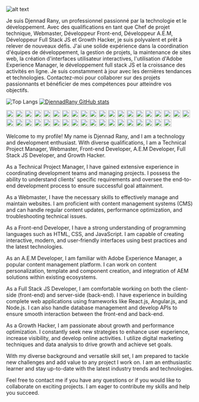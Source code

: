 ![alt text](https://avatars.githubusercontent.com/u/128905298?s=40&v=4)

Je suis Djennad Rany, un professionnel passionné par la technologie et le développement. Avec des qualifications en tant que Chef de projet technique, Webmaster, Développeur Front-end, Développeur A.E.M, Développeur Full Stack JS et Growth Hacker, je suis polyvalent et prêt à relever de nouveaux défis. J'ai une solide expérience dans la coordination d'équipes de développement, la gestion de projets, la maintenance de sites web, la création d'interfaces utilisateur interactives, l'utilisation d'Adobe Experience Manager, le développement full stack JS et la croissance des activités en ligne. Je suis constamment à jour avec les dernières tendances et technologies. Contactez-moi pour collaborer sur des projets passionnants et bénéficier de mes compétences pour atteindre vos objectifs.


![Top Langs](https://github-readme-stats.vercel.app/api/top-langs/?username=DjennadRany&langs_count=8&&show_icons=true&theme=onedark) 
[![DjennadRany GitHub stats](https://github-readme-stats.vercel.app/api?username=DjennadRany)](https://github.com/anuraghazra/github-readme-stats)

<p dir="auto"><a href="https://www.typescriptlang.org/" title="Typescript" rel="nofollow"><img src="https://github.com/get-icon/geticon/raw/master/icons/typescript-icon.svg" alt="Typescript" width="21px" height="21px" style="max-width: 100%;"></a>
<a href="https://developer.mozilla.org/en-US/docs/Web/JavaScript" title="JavaScript" rel="nofollow"><img src="https://github.com/get-icon/geticon/raw/master/icons/javascript.svg" alt="JavaScript" width="21px" height="21px" style="max-width: 100%;"></a>
<a href="https://tc39.es/ecma262/" title="ECMAScript 6" rel="nofollow"><img src="https://github.com/get-icon/geticon/raw/master/icons/es6.svg" alt="ECMAScript 6" width="21px" height="21px" style="max-width: 100%;"></a>
<a href="https://reactjs.org/" title="React" rel="nofollow"><img src="https://github.com/get-icon/geticon/raw/master/icons/react.svg" alt="React" width="21px" height="21px" style="max-width: 100%;"></a>
<a href="https://redux.js.org/" title="Redux" rel="nofollow"><img src="https://github.com/get-icon/geticon/raw/master/icons/redux.svg" alt="Redux" width="21px" height="21px" style="max-width: 100%;"></a>
<a href="https://vuejs.org/" title="Vue.js" rel="nofollow"><img src="https://github.com/get-icon/geticon/raw/master/icons/vue.svg" alt="Vue.js" width="21px" height="21px" style="max-width: 100%;"></a>
<a href="https://angular.io/" title="Angular" rel="nofollow"><img src="https://github.com/get-icon/geticon/raw/master/icons/angular-icon.svg" alt="Angular" width="21px" height="21px" style="max-width: 100%;"></a>
<a href="https://github.com/redux-observable/redux-observable" title="redux-observable"><img src="https://github.com/get-icon/geticon/raw/master/icons/redux-observable.svg" alt="redux-observable" width="21px" height="21px" style="max-width: 100%;"></a>
<a href="https://d3js.org/" title="D3" rel="nofollow"><img src="https://github.com/get-icon/geticon/raw/master/icons/d3.svg" alt="D3" width="21px" height="21px" style="max-width: 100%;"></a>
<a href="https://www.w3.org/TR/CSS/" title="CSS3" rel="nofollow"><img src="https://github.com/get-icon/geticon/raw/master/icons/css-3.svg" alt="CSS3" width="21px" height="21px" style="max-width: 100%;"></a>
<a href="https://sass-lang.com/" title="Sass" rel="nofollow"><img src="https://github.com/get-icon/geticon/raw/master/icons/sass.svg" alt="Sass" width="21px" height="21px" style="max-width: 100%;"></a>
<a href="https://tailwindcss.com/" title="Tailwind CSS" rel="nofollow"><img src="https://github.com/get-icon/geticon/raw/master/icons/tailwindcss-icon.svg" alt="Tailwind CSS" width="21px" height="21px" style="max-width: 100%;"></a>
<a href="https://getbootstrap.com/" title="Bootstrap" rel="nofollow"><img src="https://github.com/get-icon/geticon/raw/master/icons/bootstrap.svg" alt="Bootstrap" width="21px" height="21px" style="max-width: 100%;"></a>
<a href="https://www.w3.org/TR/html5/" title="HTML5" rel="nofollow"><img src="https://github.com/get-icon/geticon/raw/master/icons/html-5.svg" alt="HTML5" width="21px" height="21px" style="max-width: 100%;"></a>
<a href="https://nodejs.org/" title="Node.js" rel="nofollow"><img src="https://github.com/get-icon/geticon/raw/master/icons/nodejs-icon.svg" alt="Node.js" width="21px" height="21px" style="max-width: 100%;"></a>
<a href="https://expressjs.com/" title="Express" rel="nofollow"><img src="https://github.com/get-icon/geticon/raw/master/icons/express.svg" alt="Express" width="21px" height="21px" style="max-width: 100%;"></a>
<a href="https://nextjs.org/" title="Next.js" rel="nofollow"><img src="https://github.com/get-icon/geticon/raw/master/icons/nextjs-icon.svg" alt="Next.js" width="21px" height="21px" style="max-width: 100%;"></a>
<a href="https://php.net/" title="PHP" rel="nofollow"><img src="https://github.com/get-icon/geticon/raw/master/icons/php.svg" alt="PHP" width="21px" height="21px" style="max-width: 100%;"></a>
<a href="https://laravel.com/" title="Laravel" rel="nofollow"><img src="https://github.com/get-icon/geticon/raw/master/icons/laravel.svg" alt="Laravel" width="21px" height="21px" style="max-width: 100%;"></a>
<a href="https://symfony.com/" title="Symfony" rel="nofollow"><img src="https://github.com/get-icon/geticon/raw/master/icons/symfony.svg" alt="Symfony" width="21px" height="21px" style="max-width: 100%;"></a>
<a href="https://www.mongodb.org/" title="MongoDB" rel="nofollow"><img src="https://github.com/get-icon/geticon/raw/master/icons/mongodb-icon.svg" alt="MongoDB" width="21px" height="21px" style="max-width: 100%;"></a>
<a href="https://dev.mysql.com/" title="MySQL" rel="nofollow"><img src="https://github.com/get-icon/geticon/raw/master/icons/mysql.svg" alt="MySQL" width="21px" height="21px" style="max-width: 100%;"></a>
<a href="https://git-scm.com/" title="Git" rel="nofollow"><img src="https://github.com/get-icon/geticon/raw/master/icons/git-icon.svg" alt="Git" width="21px" height="21px" style="max-width: 100%;"></a>
<a href="https://www.npmjs.com/" title="npm" rel="nofollow"><img src="https://github.com/get-icon/geticon/raw/master/icons/npm.svg" alt="npm" width="21px" height="21px" style="max-width: 100%;"></a>
<a href="https://yarnpkg.com/" title="Yarn" rel="nofollow"><img src="https://github.com/get-icon/geticon/raw/master/icons/yarn.svg" alt="Yarn" width="21px" height="21px" style="max-width: 100%;"></a>
<a href="https://webpack.js.org/" title="webpack" rel="nofollow"><img src="https://github.com/get-icon/geticon/raw/master/icons/webpack.svg" alt="webpack" width="21px" height="21px" style="max-width: 100%;"></a>
<a href="https://gulpjs.com/" title="gulp" rel="nofollow"><img src="https://github.com/get-icon/geticon/raw/master/icons/gulp.svg" alt="gulp" width="21px" height="21px" style="max-width: 100%;"></a>
<a href="https://babeljs.io/" title="Babel" rel="nofollow"><img src="https://github.com/get-icon/geticon/raw/master/icons/babel.svg" alt="Babel" width="21px" height="21px" style="max-width: 100%;"></a>
<a href="https://eslint.org/" title="ESLint" rel="nofollow"><img src="https://github.com/get-icon/geticon/raw/master/icons/eslint.svg" alt="ESLint" width="21px" height="21px" style="max-width: 100%;"></a>
<a href="https://code.visualstudio.com/" title="Visual Studio Code" rel="nofollow"><img src="https://github.com/get-icon/geticon/raw/master/icons/visual-studio-code.svg" alt="Visual Studio Code" width="21px" height="21px" style="max-width: 100%;"></a>
<a href="https://www.sublimetext.com/" title="Sublime Text" rel="nofollow"><img src="https://github.com/get-icon/geticon/raw/master/icons/sublime-text.svg" alt="Sublime Text" width="21px" height="21px" style="max-width: 100%;"></a>
<a href="https://wordpress.org/" title="WordPress" rel="nofollow"><img src="https://github.com/get-icon/geticon/raw/master/icons/wordpress-icon.svg" alt="WordPress" width="21px" height="21px" style="max-width: 100%;"></a>
<a href="https://aws.amazon.com/" title="AWS" rel="nofollow"><img src="https://github.com/get-icon/geticon/raw/master/icons/aws.svg" alt="AWS" width="21px" height="21px" style="max-width: 100%;"></a>
<a href="https://www.docker.com/" title="docker" rel="nofollow"><img src="https://github.com/get-icon/geticon/raw/master/icons/docker-icon.svg" alt="docker" width="21px" height="21px" style="max-width: 100%;"></a>
<a href="https://reactnative.dev/" title="React Native" rel="nofollow"><img src="https://github.com/get-icon/geticon/raw/master/icons/react.svg" alt="React Native" width="21px" height="21px" style="max-width: 100%;"></a>
<a href="https://www.adobe.com/products/photoshop.html" title="Adobe Photoshop" rel="nofollow"><img src="https://github.com/get-icon/geticon/raw/master/icons/adobe-photoshop.svg" alt="Adobe Photoshop" width="21px" height="21px" style="max-width: 100%;"></a>
<a href="https://www.adobe.com/products/illustrator.html" title="Adobe Illustrator" rel="nofollow"><img src="https://github.com/get-icon/geticon/raw/master/icons/adobe-illustrator.svg" alt="Adobe Illustrator" width="21px" height="21px" style="max-width: 100%;"></a>
<a href="https://inkscape.org/" title="Inkscape" rel="nofollow"><img src="https://github.com/get-icon/geticon/raw/master/icons/inkscape.svg" alt="Inkscape" width="21px" height="21px" style="max-width: 100%;"></a></p>


Welcome to my profile! My name is Djennad Rany, and I am a technology and development enthusiast. With diverse qualifications, I am a Technical Project Manager, Webmaster, Front-end Developer, A.E.M Developer, Full Stack JS Developer, and Growth Hacker.

As a Technical Project Manager, I have gained extensive experience in coordinating development teams and managing projects. I possess the ability to understand clients' specific requirements and oversee the end-to-end development process to ensure successful goal attainment.

As a Webmaster, I have the necessary skills to effectively manage and maintain websites. I am proficient with content management systems (CMS) and can handle regular content updates, performance optimization, and troubleshooting technical issues.

As a Front-end Developer, I have a strong understanding of programming languages such as HTML, CSS, and JavaScript. I am capable of creating interactive, modern, and user-friendly interfaces using best practices and the latest technologies.

As an A.E.M Developer, I am familiar with Adobe Experience Manager, a popular content management platform. I can work on content personalization, template and component creation, and integration of AEM solutions within existing ecosystems.

As a Full Stack JS Developer, I am comfortable working on both the client-side (front-end) and server-side (back-end). I have experience in building complete web applications using frameworks like React.js, Angular.js, and Node.js. I can also handle database management and develop APIs to ensure smooth interaction between the front-end and back-end.

As a Growth Hacker, I am passionate about growth and performance optimization. I constantly seek new strategies to enhance user experience, increase visibility, and develop online activities. I utilize digital marketing techniques and data analysis to drive growth and achieve set goals.

With my diverse background and versatile skill set, I am prepared to tackle new challenges and add value to any project I work on. I am an enthusiastic learner and stay up-to-date with the latest industry trends and technologies.

Feel free to contact me if you have any questions or if you would like to collaborate on exciting projects. I am eager to contribute my skills and help you succeed.


<!---
DjennadRany/DjennadRany is a ✨ special ✨ repository because its `README.md` (this file) appears on your GitHub profile.
You can click the Preview link to take a look at your changes.
--->
